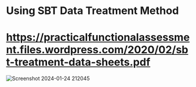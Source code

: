 
# Using SBT Data Treatment Method
# https://practicalfunctionalassessment.files.wordpress.com/2020/02/sbt-treatment-data-sheets.pdf
![Screenshot 2024-01-24 212045](https://github.com/david-dozer/Treatment-Tracker/assets/95949823/781e1e01-d5d0-48b7-9a4a-dee296d0e560)
